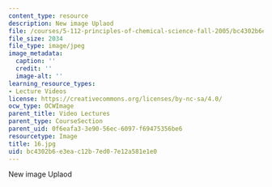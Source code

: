 ```yaml
---
content_type: resource
description: New image Uplaod
file: /courses/5-112-principles-of-chemical-science-fall-2005/bc4302b6e3eac12b7ed07e12a581e1e0_16.jpg
file_size: 2034
file_type: image/jpeg
image_metadata:
  caption: ''
  credit: ''
  image-alt: ''
learning_resource_types:
- Lecture Videos
license: https://creativecommons.org/licenses/by-nc-sa/4.0/
ocw_type: OCWImage
parent_title: Video Lectures
parent_type: CourseSection
parent_uid: 0f6eafa3-3e90-56ec-6097-f69475356be6
resourcetype: Image
title: 16.jpg
uid: bc4302b6-e3ea-c12b-7ed0-7e12a581e1e0
---
```

New image Uplaod